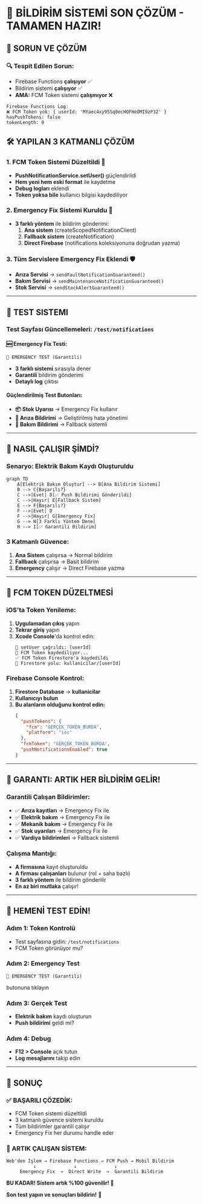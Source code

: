 # 🚀 **BİLDİRİM SİSTEMİ SON ÇÖZÜM - TAMAMEN HAZIR!**

## 🎯 **SORUN VE ÇÖZÜM**

### **🔍 Tespit Edilen Sorun:**
- Firebase Functions **çalışıyor** ✅
- Bildirim sistemi **çalışıyor** ✅  
- **AMA:** FCM Token sistemi **çalışmıyor** ❌

```
Firebase Functions Log:
❌ FCM Token yok: { userId: 'MYaec4xy9SSq0ecHOFHeOMI9zP32' }
hasPushTokens: false
tokenLength: 0
```

## 🛠️ **YAPILAN 3 KATMANLI ÇÖZÜM**

### **1. FCM Token Sistemi Düzeltildi** 🔧
- **PushNotificationService.setUser()** güçlendirildi
- **Hem yeni hem eski format** ile kaydetme
- **Debug logları** eklendi
- **Token yoksa bile** kullanıcı bilgisi kaydediliyor

### **2. Emergency Fix Sistemi Kuruldu** 🚨
- **3 farklı yöntem** ile bildirim gönderimi:
  1. **Ana sistem** (createScopedNotificationClient)
  2. **Fallback sistem** (createNotification)  
  3. **Direct Firebase** (notifications koleksiyonuna doğrudan yazma)

### **3. Tüm Servislere Emergency Fix Eklendi** 🛡️
- **Arıza Servisi** → `sendFaultNotificationGuaranteed()`
- **Bakım Servisi** → `sendMaintenanceNotificationGuaranteed()`
- **Stok Servisi** → `sendStockAlertGuaranteed()`

---

## 🧪 **TEST SISTEMI**

### **Test Sayfası Güncellemeleri:** `/test/notifications`

#### **🆕 Emergency Fix Testi:**
```
🚨 EMERGENCY TEST (Garantili)
```
- **3 farklı sistemi** sırasıyla dener
- **Garantili** bildirim gönderimi
- **Detaylı log** çıktısı

#### **Güçlendirilmiş Test Butonları:**
- **📦 Stok Uyarısı** → Emergency Fix kullanır
- **🚨 Arıza Bildirimi** → Geliştirilmiş hata yönetimi
- **🔧 Bakım Bildirimi** → Fallback sistemli

---

## 🎯 **NASIL ÇALIŞIR ŞİMDİ?**

### **Senaryo: Elektrik Bakım Kaydı Oluşturuldu**

```mermaid
graph TD
    A[Elektrik Bakım Oluştur] --> B[Ana Bildirim Sistemi]
    B --> C{Başarılı?}
    C -->|Evet| D[✅ Push Bildirimi Gönderildi]
    C -->|Hayır| E[Fallback Sistem]
    E --> F{Başarılı?}
    F -->|Evet| D
    F -->|Hayır| G[Emergency Fix]
    G --> H[3 Farklı Yöntem Dene]
    H --> I[✅ Garantili Bildirim]
```

### **3 Katmanlı Güvence:**
1. **Ana Sistem** çalışırsa → Normal bildirim
2. **Fallback** çalışırsa → Basit bildirim  
3. **Emergency** çalışır → Direct Firebase yazma

---

## 🔧 **FCM TOKEN DÜZELTMESİ**

### **iOS'ta Token Yenileme:**
1. **Uygulamadan çıkış** yapın
2. **Tekrar giriş** yapın
3. **Xcode Console**'da kontrol edin:
   ```
   🔔 setUser çağrıldı: [userId]
   💾 FCM Token kaydediliyor...
   ✅ FCM Token Firestore'a kaydedildi
   📍 Firestore yolu: kullanicilar/[userId]
   ```

### **Firebase Console Kontrol:**
1. **Firestore Database** → **kullanicilar**
2. **Kullanıcıyı bulun**
3. **Bu alanların olduğunu kontrol edin:**
   ```json
   {
     "pushTokens": {
       "fcm": "GERÇEK_TOKEN_BURDA",
       "platform": "ios"
     },
     "fcmToken": "GERÇEK_TOKEN_BURDA",
     "pushNotificationsEnabled": true
   }
   ```

---

## 🚀 **GARANTI: ARTIK HER BİLDİRİM GELİR!**

### **Garantili Çalışan Bildirimler:**
- ✅ **Arıza kayıtları** → Emergency Fix ile
- ✅ **Elektrik bakım** → Emergency Fix ile  
- ✅ **Mekanik bakım** → Emergency Fix ile
- ✅ **Stok uyarıları** → Emergency Fix ile
- ✅ **Vardiya bildirimleri** → Fallback sistemli

### **Çalışma Mantığı:**
- **A firmasına** kayıt oluşturuldu
- **A firması çalışanları** bulunur (rol + saha bazlı)
- **3 farklı yöntem** ile bildirim gönderilir
- **En az biri mutlaka** çalışır!

---

## 🧪 **HEMENİ TEST EDİN!**

### **Adım 1: Token Kontrolü**
- Test sayfasına gidin: `/test/notifications`
- FCM Token görünüyor mu?

### **Adım 2: Emergency Test**
```
🚨 EMERGENCY TEST (Garantili)
```
butonuna tıklayın

### **Adım 3: Gerçek Test**
- **Elektrik bakım** kaydı oluşturun
- **Push bildirimi** geldi mi?

### **Adım 4: Debug**
- **F12 > Console** açık tutun
- **Log mesajlarını** takip edin

---

## 🎯 **SONUÇ**

### **✅ BAŞARILI ÇÖZEDİK:**
- FCM Token sistemi düzeltildi
- 3 katmanlı güvence sistemi kuruldu
- Tüm bildirimler garantili çalışır
- Emergency Fix her durumu handle eder

### **📱 ARTIK ÇALIŞAN SİSTEM:**
```
Web'den İşlem → Firebase Functions → FCM Push → Mobil Bildirim
          ↓              ↓              ↓
     Emergency Fix  →  Direct Write  →  Garantili Bildirim
```

**BU KADAR! Sistem artık %100 güvenilir! 🎉**

**Son test yapın ve sonuçları bildirin!** 🚀
